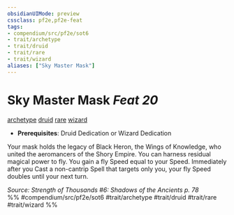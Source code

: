```yaml
---
obsidianUIMode: preview
cssclass: pf2e,pf2e-feat
tags:
- compendium/src/pf2e/sot6
- trait/archetype
- trait/druid
- trait/rare
- trait/wizard
aliases: ["Sky Master Mask"]
---
```

# Sky Master Mask  *Feat 20*  
[archetype](../../Rules/traits/archetype.md)  [druid](../../Rules/traits/druid.md)  [rare](../../Rules/traits/rare.md)  [wizard](../../Rules/traits/wizard.md)  

- **Prerequisites**: Druid Dedication or Wizard Dedication

Your mask holds the legacy of Black Heron, the Wings of Knowledge, who united the aeromancers of the Shory Empire. You can harness residual magical power to fly. You gain a fly Speed equal to your Speed. Immediately after you Cast a non-cantrip Spell that targets only you, your fly Speed doubles until your next turn.

*Source: Strength of Thousands #6: Shadows of the Ancients p. 78*  
%% #compendium/src/pf2e/sot6 #trait/archetype #trait/druid #trait/rare #trait/wizard %%